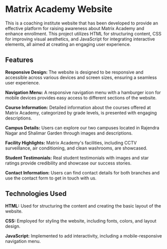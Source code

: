 <h1> Matrix Academy Website </h1>

This is a coaching institute website that has been developed to provide an effective platform for raising awareness about Matrix Academy and enhance enrollment. This project utilizes HTML for structuring content, CSS for improving visual aesthetics, and JavaScript for integrating interactive elements, all aimed at creating an engaging user experience.

<h2> Features </h2>
<p>
<b>Responsive Design:</b> The website is designed to be responsive and accessible across various devices and screen sizes, ensuring a seamless user experience.

<b>Navigation Menu:</b> A responsive navigation menu with a hamburger icon for mobile devices provides easy access to different sections of the website.

<b>Course Information:</b> Detailed information about the courses offered at Matrix Academy, categorized by grade levels, is presented with engaging descriptions.

<b>Campus Details:</b> Users can explore our two campuses located in Rajendra Nagar and Shalimar Garden through images and descriptions.

<b>Facility Highlights:</b> Matrix Academy's facilities, including CCTV surveillance, air conditioning, and clean washrooms, are showcased.

<b>Student Testimonials:</b> Real student testimonials with images and star ratings provide credibility and showcase our success stories.

<b>Contact Information:</b> Users can find contact details for both branches and use the contact form to get in touch with us.
</p>

<h2> Technologies Used </h2>
<p>
<b>HTML:</b> Used for structuring the content and creating the basic layout of the website.

<b>CSS:</b> Employed for styling the website, including fonts, colors, and layout design.

<b>JavaScript:</b> Implemented to add interactivity, including a mobile-responsive navigation menu.
</p>

